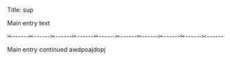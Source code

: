 Title: sup

Main entry text

✂------✂------✂------✂------✂------✂------✂------✂------✂------✂------

Main entry continued
awdpoajdopj